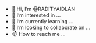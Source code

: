 - 👋 Hi, I’m @RADITYAIDLAN
- 👀 I’m interested in ...
- 🌱 I’m currently learning ...
- 💞️ I’m looking to collaborate on ...
- 📫 How to reach me ...

<!---
RADITYAIDLAN/RADITYAIDLAN is a ✨ special ✨ repository because its `README.md` (this file) appears on your GitHub profile.
You can click the Preview link to take a look at your changes.
--->
